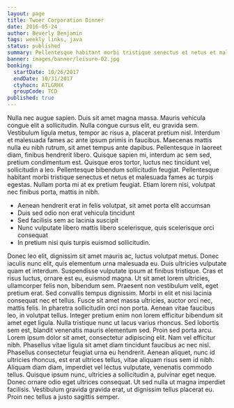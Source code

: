 ```yaml
---
layout: page
title: Twoer Corporation Dinner
date: 2016-05-24
author: Beverly Benjamin
tags: weekly links, java
status: published
summary: Pellentesque habitant morbi tristique senectus et netus et malesuada fames.
banner: images/banner/leisure-02.jpg
booking:
  startDate: 10/26/2017
  endDate: 10/31/2017
  ctyhocn: ATLGRHX
  groupCode: TCD
published: true
---
```

Nulla nec augue sapien. Duis sit amet magna massa. Mauris vehicula congue elit a sollicitudin. Nulla congue cursus elit, eu gravida sem. Vestibulum ligula metus, tempor ac risus a, placerat pretium nisl. Interdum et malesuada fames ac ante ipsum primis in faucibus. Maecenas mattis nulla eu nibh rutrum, sit amet tempus ante dapibus. Pellentesque in laoreet diam, finibus hendrerit libero. Quisque sapien mi, interdum ac sem sed, pretium condimentum est. Quisque eros tortor, luctus nec tincidunt vel, sollicitudin a leo. Pellentesque bibendum sollicitudin feugiat. Pellentesque habitant morbi tristique senectus et netus et malesuada fames ac turpis egestas. Nullam porta mi at ex pretium feugiat. Etiam lorem nisi, volutpat nec finibus porta, mattis in nibh.

* Aenean hendrerit erat in felis volutpat, sit amet porta elit accumsan
* Duis sed odio non erat vehicula tincidunt
* Sed facilisis sem ac lacinia suscipit
* Nunc vulputate libero mattis libero scelerisque, quis scelerisque orci consequat
* In pretium nisi quis turpis euismod sollicitudin.

Donec leo elit, dignissim sit amet mauris ac, luctus volutpat metus. Donec iaculis nunc elit, quis elementum urna malesuada eu. Duis ultricies vulputate quam et interdum. Suspendisse vulputate ipsum at finibus tristique. Cras et risus luctus, ornare est eu, euismod magna. Ut sit amet lorem ultricies, ullamcorper felis non, bibendum sem. Praesent non vestibulum velit, eget pretium erat. Sed convallis tempus dignissim. Morbi in elit et nisi lacinia consequat nec et tellus. Fusce sit amet massa ultricies, auctor orci nec, mattis felis. In pharetra sollicitudin orci non porta. Aenean vitae faucibus leo, in volutpat tellus.
Integer pretium enim non lorem efficitur bibendum sit amet eget ligula. Nulla tristique nunc ut lacus varius rhoncus. Sed lobortis sem est, blandit venenatis mauris elementum sed. Proin sed porta arcu. Lorem ipsum dolor sit amet, consectetur adipiscing elit. Nam vel efficitur nibh. Phasellus vitae ligula sit amet diam tincidunt faucibus ac nec nisl. Phasellus consectetur feugiat urna eu hendrerit. Aenean aliquet, nunc id ultricies rhoncus, est erat ultrices tellus, vitae aliquam risus sem id nibh. Aliquam diam diam, imperdiet vel lectus vulputate, venenatis commodo tellus. Quisque ipsum nunc, ultricies a sollicitudin a, pulvinar eget neque. Donec ornare odio eget ultrices consequat. Ut sed nulla ut magna imperdiet facilisis. Vestibulum gravida gravida erat, ut dignissim tellus placerat eu. Proin nec tellus a justo sagittis semper.
